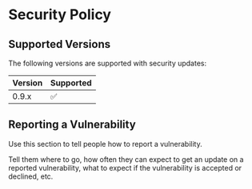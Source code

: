 # Security Policy

## Supported Versions

The following versions are supported with security updates:

| Version | Supported          |
| ------- | ------------------ |
| 0.9.x   | :white_check_mark: |

## Reporting a Vulnerability

Use this section to tell people how to report a vulnerability.

Tell them where to go, how often they can expect to get an update on a
reported vulnerability, what to expect if the vulnerability is accepted or
declined, etc.
